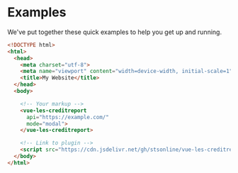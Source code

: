 # Examples

We've put together these quick examples to help you get up and running.



```html
<!DOCTYPE html>
<html>
  <head>
    <meta charset="utf-8">
    <meta name="viewport" content="width=device-width, initial-scale=1">
    <title>My Website</title>
  </head>
  <body>

    <!-- Your markup -->
    <vue-les-creditreport
      api="https://example.com/"
      mode="modal">
    </vue-les-creditreport>

    <!-- Link to plugin -->
    <script src="https://cdn.jsdelivr.net/gh/stsonline/vue-les-creditreport@1.0/dist/vue-les-creditreport.min.js"></script>
  </body>
</html>
```
